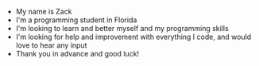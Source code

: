 - My name is Zack
- I'm a programming student in Florida
- I'm looking to learn and better myself and my programming skills
- I'm looking for help and improvement with everything I code, and would love to hear any input
- Thank you in advance and good luck!

<!---
Zakdaniels/Zakdaniels is a ✨ special ✨ repository because its `README.md` (this file) appears on your GitHub profile.
You can click the Preview link to take a look at your changes.
--->

